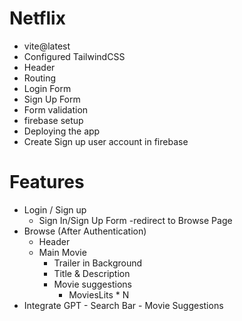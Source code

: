 # Netflix
 - vite@latest
 - Configured TailwindCSS
 - Header
 - Routing
 - Login Form
 - Sign Up Form
 - Form validation
 - firebase setup
 - Deploying the app
 - Create Sign up user account in firebase



# Features

  - Login / Sign up 
    - Sign In/Sign Up Form
    -redirect to Browse Page
  - Browse (After Authentication)
    - Header
    - Main Movie
        - Trailer in Background
        - Title & Description
        - Movie suggestions
            - MoviesLits * N
  - Integrate GPT
        - Search Bar
        - Movie Suggestions

